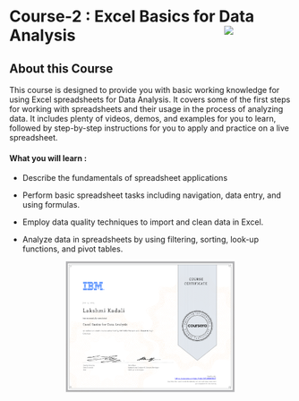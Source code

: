 # Course-2 : Excel Basics for Data Analysis <img src="https://raw.githubusercontent.com/roshangrewal/IBM-Data-Science-Professional-Certification/master/IBM-Banner.png" align="right" width="120" />

## About this Course
This course is designed to provide you with basic working knowledge for using Excel spreadsheets for Data Analysis. It covers some of the first steps for working with spreadsheets and their usage in the process of analyzing data.  It includes plenty of videos, demos, and examples for you to learn, followed by step-by-step instructions for you to apply and practice on a live spreadsheet.
  
#### What you will learn : 
  
- Describe the fundamentals of spreadsheet applications 

- Perform basic spreadsheet tasks including navigation, data entry, and using formulas.

- Employ data quality techniques to import and clean data in Excel.

- Analyze data in spreadsheets by using filtering, sorting, look-up functions, and pivot tables.
  
  
  
<p align="center">
<img src="/Lakshmi Kadali Certificates/Lakshmi-Kadali-IBM-Data-Analyst-Professional-Certificate-Course-2-Coursera MH5F5DFUHM37.png" width=60% height=60%>

